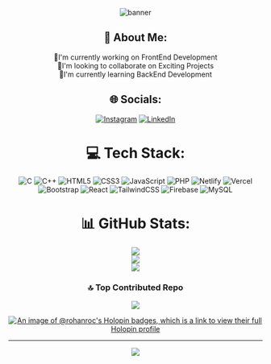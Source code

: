 <p align="center">
  <img src="https://github.com/user-attachments/assets/214a1007-81db-4f8d-bc2f-afe12a147659" alt="banner">
</p>

<div align="center">
  
## 💫 About Me:
🔭I'm currently working on FrontEnd Development<br>🤝I'm looking to collaborate on Exciting Projects<br>🌱I'm currently learning BackEnd Development


## 🌐 Socials:
[![Instagram](https://img.shields.io/badge/Instagram-%23E4405F.svg?logo=Instagram&logoColor=white)](https://instagram.com/___iamrohan___) [![LinkedIn](https://img.shields.io/badge/LinkedIn-%230077B5.svg?logo=linkedin&logoColor=white)](https://www.linkedin.com/in/arijit-sah/) 

# 💻 Tech Stack:
![C](https://img.shields.io/badge/c-%2300599C.svg?style=for-the-badge&logo=c&logoColor=white) ![C++](https://img.shields.io/badge/c++-%2300599C.svg?style=for-the-badge&logo=c%2B%2B&logoColor=white) ![HTML5](https://img.shields.io/badge/html5-%23E34F26.svg?style=for-the-badge&logo=html5&logoColor=white) ![CSS3](https://img.shields.io/badge/css3-%231572B6.svg?style=for-the-badge&logo=css3&logoColor=white) ![JavaScript](https://img.shields.io/badge/javascript-%23323330.svg?style=for-the-badge&logo=javascript&logoColor=%23F7DF1E) ![PHP](https://img.shields.io/badge/php-%23777BB4.svg?style=for-the-badge&logo=php&logoColor=white) ![Netlify](https://img.shields.io/badge/netlify-%23000000.svg?style=for-the-badge&logo=netlify&logoColor=#00C7B7) ![Vercel](https://img.shields.io/badge/vercel-%23000000.svg?style=for-the-badge&logo=vercel&logoColor=white) ![Bootstrap](https://img.shields.io/badge/bootstrap-%238511FA.svg?style=for-the-badge&logo=bootstrap&logoColor=white) ![React](https://img.shields.io/badge/react-%2320232a.svg?style=for-the-badge&logo=react&logoColor=%2361DAFB) ![TailwindCSS](https://img.shields.io/badge/tailwindcss-%2338B2AC.svg?style=for-the-badge&logo=tailwind-css&logoColor=white) ![Firebase](https://img.shields.io/badge/firebase-a08021?style=for-the-badge&logo=firebase&logoColor=ffcd34) ![MySQL](https://img.shields.io/badge/mysql-4479A1.svg?style=for-the-badge&logo=mysql&logoColor=white)
# 📊 GitHub Stats:
![](https://github-readme-stats.vercel.app/api?username=rohanroc&theme=dracula&hide_border=false&include_all_commits=false&count_private=false)<br/>
![](https://github-readme-streak-stats.herokuapp.com/?user=rohanroc&theme=dracula&hide_border=false)<br/>
![](https://github-readme-stats.vercel.app/api/top-langs/?username=rohanroc&theme=dracula&hide_border=false&include_all_commits=false&count_private=false&layout=compact)


### 🔝 Top Contributed Repo
![](https://github-contributor-stats.vercel.app/api?username=rohanroc&limit=5&theme=dark&combine_all_yearly_contributions=true)

[![An image of @rohanroc's Holopin badges, which is a link to view their full Holopin profile](https://holopin.me/rohanroc)](https://holopin.io/@rohanroc)

---
[![](https://visitcount.itsvg.in/api?id=rohanroc&icon=0&color=13)](https://visitcount.itsvg.in)
</div>
<!-- Proudly created with GPRM ( https://gprm.itsvg.in ) -->
